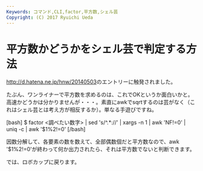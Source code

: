```yaml
---
Keywords: コマンド,CLI,factor,平方数,シェル芸
Copyright: (C) 2017 Ryuichi Ueda
---
```


# 平方数かどうかをシェル芸で判定する方法
<a href="http://d.hatena.ne.jp/hnw/20140503" target="_blank">http://d.hatena.ne.jp/hnw/20140503</a>のエントリーに触発されました。

たぶん、ワンライナーで平方数を求めるのは、これでOKというか面白いかと。高速かどうかは分かりませんが・・・。素直にawkでsqrtするのは芸がなく（これはシェル芸とは考え方が相反するか）。単なる手遊びですね。

[bash]
$ factor &lt;調べたい数字&gt; | sed 's/^.*://' | xargs -n 1 | 
awk 'NF!=0' | uniq -c | awk '$1%2!=0'
[/bash]

因数分解して、各要素の数を数えて、全部偶数個だと平方数なので、awk '$1%2!=0'が終わって何か出力されたら、それは平方数でないと判断できます。


では、ロボカップに戻ります。
